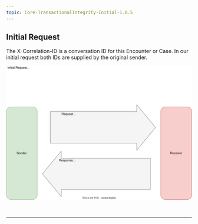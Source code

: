 ```yaml
---
topic: Core-TransactionalIntegrity-Initial-1.0.5
---
```


## Initial Request

The X-Correlation-ID is a conversation ID for this Encounter or Case. In our initial request both IDs are supplied by the original sender. 

![BaRS FHIR API end-to-end process](https://raw.githubusercontent.com/NHSDigital/booking-and-referral-media/master/src/images/TransactionIntegrity/Initial-Request-1.0.0.svg)

<br>
<hr>